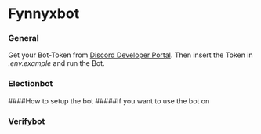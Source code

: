 # Fynnyxbot

### General
Get your Bot-Token from [Discord Developer Portal](https://discord.com/developers/applications). Then insert the Token in *.env.example* and run the Bot.


### Electionbot

####How to setup the bot
#####If you want to use the bot on

### Verifybot